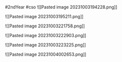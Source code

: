 #2ndYear #cso 
![[Pasted image 20231003194228.png]]

![[Pasted image 20231003195211.png]]

![[Pasted image 20231003221758.png]]

![[Pasted image 20231003222903.png]]

![[Pasted image 20231003223225.png]]

![[Pasted image 20231004002653.png]]